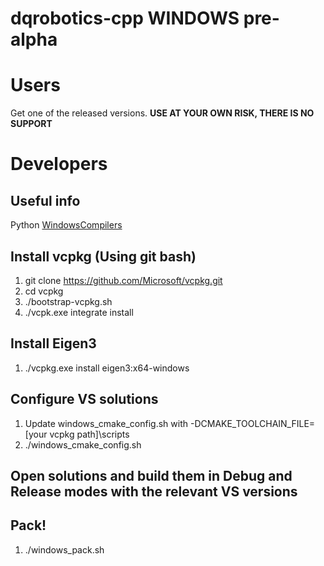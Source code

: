 # dqrobotics-cpp WINDOWS pre-alpha

# Users

Get one of the released versions.
**USE AT YOUR OWN RISK, THERE IS NO SUPPORT**

# Developers

## Useful info
Python [WindowsCompilers](https://wiki.python.org/moin/WindowsCompilers)

## Install vcpkg (Using git bash)

1) git clone https://github.com/Microsoft/vcpkg.git
2) cd vcpkg
3) ./bootstrap-vcpkg.sh
4) ./vcpk.exe integrate install

## Install Eigen3

1) ./vcpkg.exe install eigen3:x64-windows

## Configure VS solutions

1) Update windows_cmake_config.sh with -DCMAKE_TOOLCHAIN_FILE=[your vcpkg path]\scripts
2) ./windows_cmake_config.sh

## Open solutions and build them in Debug and Release modes with the relevant VS versions

## Pack!

1) ./windows_pack.sh
